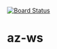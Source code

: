 [![Board Status](https://dev.azure.com/github-integration-santaji/5191b74c-9f4c-467c-a1cb-ef165ebfbeac/c986efca-6538-49e7-9b21-9da2b3a54b4f/_apis/work/boardbadge/b84d2ef6-cc04-4490-92ac-b7991cbcb5aa)](https://dev.azure.com/github-integration-santaji/5191b74c-9f4c-467c-a1cb-ef165ebfbeac/_boards/board/t/c986efca-6538-49e7-9b21-9da2b3a54b4f/Microsoft.RequirementCategory)

# az-ws
